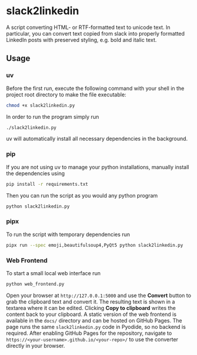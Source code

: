 # slack2linkedin
A script converting HTML- or RTF-formatted text to unicode text. In particular, you can convert text copied from slack into properly formatted LinkedIn posts with preserved styling, e.g. bold and italic text.

## Usage

### uv

Before the first run, execute the following command with your shell in the project root directory to make the file executable:

```bash
chmod +x slack2linkedin.py
```

In order to run the program simply run

```bash
./slack2linkedin.py
```

uv will automatically install all necessary dependencies in the background.

### pip

If you are not using uv to manage your python installations, manually install the dependencies using

```bash
pip install -r requirements.txt
```

Then you can run the script as you would any python program

```bash
python slack2linkedin.py
```

### pipx

To run the script with temporary dependencies run

```bash
pipx run --spec emoji,beautifulsoup4,PyQt5 python slack2linkedin.py
```

### Web Frontend

To start a small local web interface run

```bash
python web_frontend.py
```

Open your browser at `http://127.0.0.1:5000` and use the **Convert** button to
grab the clipboard text and convert it. The resulting text is shown in a
textarea where it can be edited. Clicking **Copy to clipboard** writes the
content back to your clipboard.
A static version of the web frontend is available in the `docs/` directory and can be hosted on GitHub Pages. The page runs the same `slack2linkedin.py` code in Pyodide, so no backend is required. After enabling GitHub Pages for the repository, navigate to `https://<your-username>.github.io/<your-repo>/` to use the converter directly in your browser.

